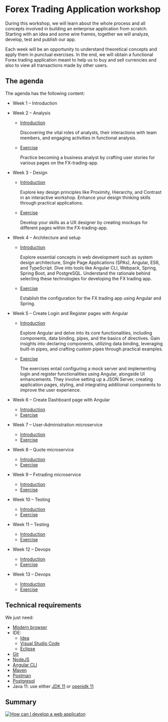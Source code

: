 # Forex Trading Application workshop

During this workshop, we will learn about the whole process and all concepts involved in building an enterprise application from scratch. Starting with an idea and some wire frames, together we will analyze, develop, test and publish our app.

Each week will be an opportunity to understand theoretical concepts and apply them in punctual exercises. In the end, we will obtain a functional Forex trading application meant to help us to buy and sell currencies and also to view all transactions made by other users.

## The agenda

The agenda has the following content:

- Week 1 – Introduction
- Week 2 – Analysis
  - [Introduction](https://drive.google.com/file/d/1ueFpjdAEXlskXxM4ao2qIN9ow5X18fVz/view?usp=sharing)

    Discovering the vital roles of analysts, their interactions with team members, and engaging activities in functional analysis.

  - [Exercise](Week_02/Exercise/README.md)

    Practice becoming a business analyst by crafting user stories for various pages on the FX-trading-app.

- Week 3 - Design
  - [Introduction](https://drive.google.com/file/d/1iNmU9-0qMfgE44g3IGIiHWLj63JHG6ep/view?usp=sharing)

    Explore key design principles like Proximity, Hierarchy, and Contrast in an interactive workshop. Enhance your design thinking skills through practical applications.

  - [Exercise](Week_03/Exercise/README.md)

    Develop your skills as a UX designer by creating mockups for different pages within the FX-trading-app.

- Week 4 – Architecture and setup
  - [Introduction](Week_04/Theory/README.md)

    Explore essential concepts in web development such as system design architecture, Single Page Applications (SPAs), Angular, ES6, and TypeScript. Dive into tools like Angular CLI, Webpack, Spring, Spring Boot, and PostgreSQL. Understand the rationale behind selecting these technologies for developing the FX trading app.

  - [Exercise](Week_04/Exercise/README.md)

    Establish the configuration for the FX trading app using Angular and Spring.

- Week 5 – Create Login and Register pages with Angular
  - [Introduction](Week_05/Theory/README.md)

    Explore Angular and delve into its core functionalities, including components, data binding, pipes, and the basics of directives. Gain insights into declaring components, utilizing data binding, leveraging built-in pipes, and crafting custom pipes through practical examples.

  - [Exercise](Week_05/Exercise/README.md)

    The exercises entail configuring a mock server and implementing login and register functionalities using Angular, alongside UI enhancements. They involve setting up a JSON Server, creating application pages, styling, and integrating additional components to improve the user experience.

- Week 6 – Create Dashboard page with Angular
  - [Introduction](Week_06/Theory/README.md)
  - [Exercise](Week_06/Exercise/README.md)
- Week 7 – User-Administration microservice
  - [Introduction](Week_07/Theory/README.md)
  - [Exercise](Week_07/Exercise/README.md)
- Week 8 – Quote microservice
  - [Introduction](Week_08/Theory/README.md)
  - [Exercise](Week_08/Exercise/README.md)
- Week 9 – Fxtrading microservice
  - [Introduction](Week_09/Theory/README.md)
  - [Exercise](Week_09/Exercise/README.md)
- Week 10 – Testing
  - [Introduction](https://docs.google.com/presentation/d/0B4NKACt0AT2MOEZNT0d1VEtRNWZDSHN6WUVnUTJya1BVeGUw/edit?usp=sharing&ouid=112452627469857234057&resourcekey=0-hABd5QFgst8a4iBNecvcuw&rtpof=true&sd=true)
  - [Exercise](Week_10/Exercise/README.md)
- Week 11 – Testing
  - [Introduction](Week_11/Theory/README.md)
  - [Exercise](Week_11/Exercise/README.md)
- Week 12 – Devops
  - [Introduction](Week_12/Theory/README.md)
  - [Exercise](Week_12/Exercise/README.md)
- Week 13 – Devops
  - [Introduction](Week_13/Theory/README.md)
  - [Exercise](Week_13/Exercise/README.md)

## Technical requirements

We just need:

- [Modern browser](https://browsehappy.com/)
- IDE:
  - [Idea](https://www.jetbrains.com/idea/download/)
  - [Visual Studio Code](https://code.visualstudio.com/Download)
  - [Eclipse](https://www.eclipse.org/downloads/packages/)
- [Git](https://git-scm.com/download/win)
- [NodeJS](https://nodejs.org/en/)
- [Angular CLI](https://github.com/angular/angular-cli)
- [Maven](https://maven.apache.org/install.html)
- [Postman](https://www.getpostman.com/apps)
- [Postgresql](https://www.postgresql.org/download/)
- Java 11:  use either [JDK 11](https://www.oracle.com/java/technologies/javase-jdk11-downloads.html) or [openjdk 11](https://jdk.java.net/java-se-ri/11)

## Summary
[![How can I develop a web applicaton](https://img.youtube.com/vi/_hJXIVPQhDo/0.jpg)](https://www.youtube.com/watch?v=_hJXIVPQhDo)
